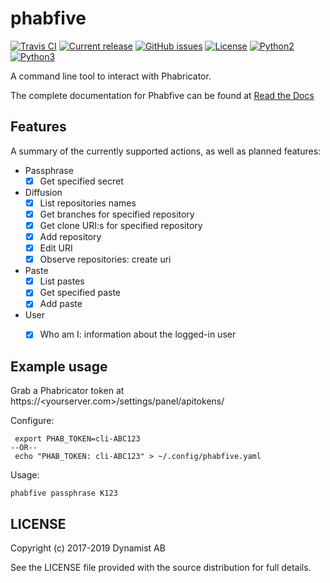 # phabfive

[![Travis CI](https://travis-ci.com/dynamist/phabfive.svg?branch=master)](https://travis-ci.com/dynamist/phabfive)
[![Current release](https://img.shields.io/github/v/release/dynamist/phabfive.svg)](https://github.com/dynamist/phabfive/releases)
[![GitHub issues](https://img.shields.io/github/issues/dynamist/phabfive.svg?maxAge=360)](https://github.com/dynamist/phabfive/issues)
[![License](https://img.shields.io/github/license/dynamist/phabfive?color=%23fe0000)](https://github.com/dynamist/phabfive/blob/master/LICENSE)
[![Python2](https://img.shields.io/badge/python2-2.7-blue.svg)](https://github.com/dynamist/phabfive/)
[![Python3](https://img.shields.io/badge/python3-3.6,3.7,3.8-blue.svg)](https://github.com/dynamist/phabfive/)

A command line tool to interact with Phabricator.

The complete documentation for Phabfive can be found at [Read the Docs](https://phabfive.readthedocs.io/en/latest/)


## Features

A summary of the currently supported actions, as well as planned features:

- Passphrase
  - [X] Get specified secret
- Diffusion
  - [X] List repositories names
  - [X] Get branches for specified repository
  - [X] Get clone URI:s for specified repository
  - [X] Add repository
  - [X] Edit URI
  - [X] Observe repositories: create uri
- Paste
  - [X] List pastes
  - [X] Get specified paste
  - [X] Add paste
- User
  - [X] Who am I: information about the logged-in user


## Example usage

Grab a Phabricator token at https://<yourserver.com>/settings/panel/apitokens/

Configure:

     export PHAB_TOKEN=cli-ABC123
    --OR--
     echo "PHAB_TOKEN: cli-ABC123" > ~/.config/phabfive.yaml

Usage:

    phabfive passphrase K123


## LICENSE

Copyright (c) 2017-2019 Dynamist AB

See the LICENSE file provided with the source distribution for full details.

